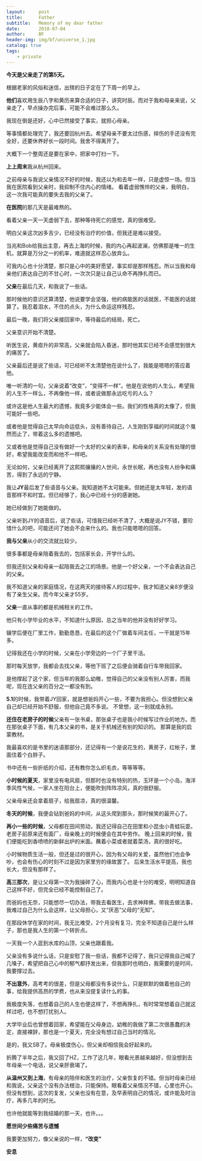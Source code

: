 ```yaml
---
layout:     post
title:      Father
subtitle:   Memory of my dear father
date:       2018-07-04
author:     BF
header-img: img/bf/universe_1.jpg
catalog: true
tags:
    - private
---
```

**今天是父亲走了的第5天。**

根据老家的风俗和迷信，出殡的日子定在了下周一的早上。

**他们**喜欢用生辰八字和黄历来算合适的日子，讲究时辰。而对于我和母亲来说，父亲走了，早点操办完后事，可能不会难过那么久。

我现在倒是还好，心中已然接受了事实，就担心母亲。

等事情都处理完了，我还要回杭州去。希望母亲不要太过伤感，摔伤的手还没有完全好，还要休养好长一段时间。我舍不得离开了。

大概下一个整周还是要在家中，把家中打扫一下。

**上上周末**我从杭州回来。

之前母亲与我说父亲情况不好的时候，我还以为和去年一样，只是虚惊一场。但当我在医院看到父亲时，我抑制不住内心的情绪。
看着虚弱憔悴的父亲，我明白，这一次我可能真的要失去我的父亲了。

**在医院**的那几天是最难熬的。

看着父亲一天一天虚弱下去，那种等待死亡的感觉，真的很难受。

明白父亲这次凶多吉少，已经没有治疗的价值，但我还是难以接受。

当兆和Bob给我出主意，再去上海的时候，我的内心再起波澜，仿佛那是唯一的生机，就算是万分之一的机率，难道就这样忍心放弃么。

可我内心也十分清楚，那只是心中的美好愿望，事实却是那样残忍。所以当我和母亲他们表达自己的不甘心时，一次次只是让自己认命不再挣扎而已。

**父亲**在最后几天，和我说了一些话。

那时候他的意识还算清楚，他说要学会坚强，他的病能医的话就医，不能医的话就算了。我忍着泪水，不住的点头，为什么命运这样残忍。

最后一晚，我们将父亲接回家中，等待最后的结局，死亡。

父亲意识开始不清楚。

听医生说，黄疸升的非常高，父亲就会陷入昏迷，那时他其实已经不会感觉到很大的痛苦了。

父亲最后还是说了些话，可已经听不太清楚他在说什么了，我能是嗯嗯的答应着他。

唯一听清的一句，父亲说着“改变”，“变得不一样”。他是在说他的人生么，希望我的人生不一样么，不再像他一样，或者说做那永远吃亏的人么？

或许这是他人生最大的遗憾，我竟多少能体会一些。我们的性格真的太像了，但我可能好一些吧。

或者他是觉得自己太早向命运低头，没有善待自己，人生刚到享福的时间就这个戛然而止了，带着这么多的遗憾吧。

又或者他是觉得自己没有做好一个太好的父亲的表率，和母亲的关系没有处理的很好，希望我能改变而和他不一样吧。

无论如何，父亲已经离开了这熙熙攘攘的人世间，永世长眠，再也没有人纷争和痛苦，得到了永远的宁静。

我让**JY**最后发了些语音与父亲。我知道她不太可能来。但她还是太年轻，发的语音那样不和时宜。但已经够了，我心中已经十分的感谢她。

她已经做到了她能做的。

父亲听到JY的语音后，说了些话，可惜我已经听不清了，大概是说JY不错，要珍惜什么的吧，可能还问了她会不会来什么的。我也只能嗯嗯的回答。

**我与父亲**从小的交流就比较少。

很多事都是母亲陪着我去的，包括家长会，开学什么的。

但我还刻父亲和母亲一起陪我去之江的场景。他是一个好父亲，一个不会表达自己的父亲。

我不知道父亲的家庭情况，在这两天的接待客人的过程中，我才知道父亲8岁便没有了亲生父亲。而今年父亲才55岁。

**父亲**一直从事的都是机械相关的工作。

他只有小学毕业的水平，不知道什么原因，总之当年的他并没有好好学习。

辍学后便在厂里工作，勤勤恳恳，在最后的这个厂做着车间主任，一干就是15年多。

记得我还在小学的时候，父亲在小学旁边的一个厂子里干活。

那时每天放学，我都会去找父亲，等他下班了之后便会骑着自行车带我回家。

是他撑起了这个家，但当年的我那么幼稚，觉得自己的父亲没有别人厉害，而我呢，现在连父亲的百分之一都没有到。

**5.1**的时候，我带着JY回家，就是想爸妈开心一些，不要为我担心。但没想到父亲自己却已经开始不舒服，但他自己竟不多说。
不曾想，这一别就成永别。

**还住在老房子的时候**父亲有一张书桌，那张桌子也是我小时候写过作业的地方。而在那张桌子下面，有几本父亲的书，是关于机械还有别的知识的。
那算是我的启蒙教材。

我最喜欢的是书里的迷语那部分，还记得有一个是说花生的，黄房子，红帐子，里面住着个白胖子。

书中还有一些折纸的介绍，还有教你怎么织毛衣，等等等等。

**小时候的夏天**，家里没有电风扇，但那时也没有特别的热，玉环是一个小岛，海洋季风性气候，一家人坐在阳台上，便能吹到阵阵凉风，真的很舒服。

父亲母亲还会拿着扇子，给我扇凉，真的很温馨。

**冬天的时候**，我便会钻到爸妈的中间，从这头爬到那头，那时候笑的最开心了。

**再小一些的时候**，父母都在田间劳动，我还记得自己在田里和小昆虫小青蛙玩耍。老房子前原来还有面厂，母亲晚上的时候便会在其中劳作。
晚上回来的时候，我们便能吃到香喷喷的新鲜出炉的米面。蘸着小菜或者就着菜汤，真的很好吃。

小时候物质生活一般，但还是过的很开心，因为有父母的关爱，虽然他们也会争吵，也会有伤心的时刻不过是因为家里穷的缘故罢了。
后来生活水平提高，我也长大，但没有那样了。

**高三那次**，是让父母第一次为我操碎了心，而我内心也是十分的难受，明明知道自己这样不好，但完全已经不能控制自己了。

而爸妈也无奈，只能想尽一切办法，带我去看医生，去求神拜佛，带我去做法事，我难过自己为什么会这样，让父母担心，又“厌恶”父母的“无知”。

在那段休学在家的时间，我无比难受，2个月没有复习，完全不知道自己是什么样子，那也是我人生的第一个转折点。

一天我一个人逛到水库的山顶，父亲也跟着我。

父亲没有多说什么话，只是安慰了我一些话，我都不记得了，我只记得我自己喊了几嗓子，希望把自己心中的郁气都抒发出来，但我那时也明白，我需要的是时间，我要撑过去。

**不出意外**，高考考的很差，但是父母都没有多说什么，只是默默的做着他自己的事，给我提供高昂的学费，也从来没提复读什么的事。

我极度失落，也想着自己的人生也便这样了，不想再挣扎，有时常常想着自己就这样过吧，也不想打扰别人。

大学毕业后也曾想着回家，希望能在父母身边，幼稚的我做了第二次很愚蠢的决定，直接裸辞，那也是一个夏天，完全没有想过自己当时的情况。

是的，我又SB了。母亲极度伤心，但父亲却相信我会好起来的。

折腾了半年之后，我又回了HZ，工作了这几年，眼看光景越来越好，但没想到去年母亲一个电话，说父亲肝衰竭了。

**从温州又到上海**，有母亲的陪伴和医生的治疗，父亲恢复的不错。但当时母亲已经和我说，父亲这个没有办法根治，只能保持。眼看着父亲情况不错，心里也开心。
但没有想到，这次的复发，父亲也没有在意，及早表明自己的情况，或许能及时治疗，再多几年的时光。

也许他就能等到我结婚的那一天，也许。。。

**愿世间少些痛苦与遗憾**

我要更加努力，像父亲说的一样，**“改变”**

**安息**
















